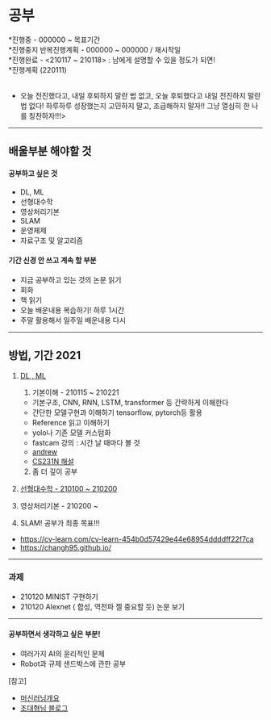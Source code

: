 # 공부<br>
 *진행중 - 000000 ~ 목표기간<br>
 *진행중지 반복진행계획 - 000000 ~ 000000 / 재시작일 <br>
 *진행완료 - <210117 ~ 210118> : 남에게 설명할 수 있을 정도가 되면!<br> 
 *진행계획 (220111)<br><br>
- 오늘 전진했다고, 내일 후퇴하지 말란 법 없고, 오늘 후퇴했다고 내일 전진하지 말란 법 없다! 하루하루 성장했는지 고민하지 말고, 조급해하지 말자!! 그냥 열심히 한 나를 칭찬하자!!!>

-------------------------------------------------------
## 배울부분 해야할 것
#### 공부하고 싶은 것
- DL, ML
- 선형대수학
- 영상처리기본
- SLAM
- 운영체제
- 자료구조 및 알고리즘

#### 기간 신경 안 쓰고 계속 할 부분

- 지금 공부하고 있는 것의 논문 읽기
- 회화
- 책 읽기
- 오늘 배운내용 복습하기! 하루 1시간
- 주말 활용해서 일주일 배운내용 다시

--------------------------------------------------------
## 방법, 기간 2021
1. [DL , ML](https://github.com/0chae2/study_kit/tree/main/Deep) 
   1) 기본이해 - 210115 ~ 210221
   - 기본구조, CNN, RNN, LSTM, transformer 등 간략하게 이해한다
   - 갼단한 모델구현과 이해하기 tensorflow, pytorch등 활용
   - Reference 읽고 이해하기
   - yolo나 기존 모델 커스텀화
   - fastcam 강의 : 시간 날 때마다 볼 것
   - [andrew](https://www.coursera.org/learn/machine-learning/home/welcome) 
   - [CS231N 해설](https://cding.tistory.com/5) 
   
   2) 좀 더 깊이 공부
2. [선형대수학 - 210100 ~ 210200](http://www.kocw.net/home/m/search/kemView.do?kemId=1189957&ar=relateCourse)
3. 영상처리기본 - 210200 ~
4. SLAM! 공부가 최종 목표!!!
- https://cv-learn.com/cv-learn-454b0d57429e44e68954ddddff22f7ca
- https://changh95.github.io/
------------------------------------------------------------
### 과제
- 210120 MINIST 구현하기 
- 210120 Alexnet ( 합성, 역전파 젤 중요할 듯) 논문 보기 


------------------------------------------------------------
#### 공부하면서 생각하고 싶은 부분!
- 여러가지 AI의 윤리적인 문제
- Robot과 규제 샌드박스에 관한 공부














[참고]
- [머신러닝개요](https://m.blog.naver.com/laonple/221166694845)
- [조대협님 블로그](https://bcho.tistory.com/1149)
